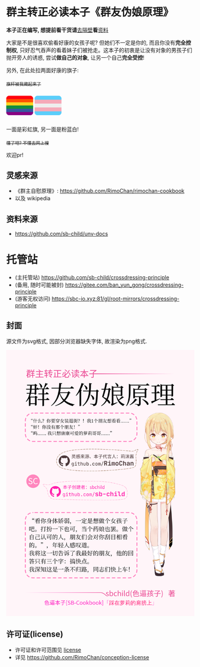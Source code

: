 # 群主转正必读本子《群友伪娘原理》

**本子正在编写, 想提前看干货请**[去隔壁](#资料来源)**看**[资料](https://github.com/sb-child/unv-docs)

大家是不是很喜欢偷看好康的女孩子呢? 但她们不一定是你的, 而且你没有**完全控制权**, 只好忍气吞声的看着妹子们被抢走。这本子的初衷是让没有对象的男孩子们抛开旁人的诱惑, 尝试**做自己的对象**, 让另一个自己**完全受控**!

另外, 在此处拉两面好康的旗子:

~~<sub>旗杆被我藏起来了</sub>~~

<img alt="🏳️‍🌈" class="imga" src="data:image/png;base64,iVBORw0KGgoAAAANSUhEUgAAAEgAAABICAMAAABiM0N1AAAAP1BMVEVHcEz/AA7/AA6IAIKIAIKIAIKIAIKIAIL/AA7/AA7/AA760iATjz6IAIL/AA41WKD/UABfLJH9kRAcgVf/FAsYnWwDAAAAC3RSTlMAIM/vz79gIL9g75BI5akAAAB/SURBVHja7dDZDQMxDAPRsdfnJlHO/msN4BbEr7VeAQOChHBdc5jDmLCkbE45rc5pbmcCsglkmCYxGSYxMBFd6CfCSyRCe4c+ItxEIrR36C4Sob1DXxGeIhHaO/QW4SGiC1VNp9I0oQZF0SlAP/ydowP04t7TYWnV9XMjhMv6A7t0yD3vMT0sAAAAAElFTkSuQmCC">
<img alt="🏳️‍⚧️" class="imga" src="data:image/png;base64,iVBORw0KGgoAAAANSUhEUgAAAEgAAABICAMAAABiM0N1AAAAJFBMVEVHcExbzvpbzvpbzvpbzvpbzvr1qbhbzvru7u6ovNnzusbPsslL/dk/AAAABnRSTlMAYCDPv++evUMBAAAAbUlEQVR42u3XOw7AMAgEUTA45HP/+0aJ0qfwFJa17wBTItZE1uVZA9K/TIsaFO3t9BrWn1IUIMy8EG5ZiLSCrBw6ILZBFFJortAOUUihuUInRGdEoblCF0Q/5D/sYccmBDVqsJlFDT9qioos6wbuaWTp7LravQAAAABJRU5ErkJggg==">

一面是彩虹旗, 另一面是粉蓝白!

~~<sub>懂了吧? 不懂去网上搜</sub>~~

欢迎pr!

## 灵感来源

+ 《群主自慰原理》: <https://github.com/RimoChan/rimochan-cookbook>
+ 以及 wikipedia

## 资料来源

+ <https://github.com/sb-child/unv-docs>

# 托管站

+ (主托管站) https://github.com/sb-child/crossdressing-principle
+ (备用, 随时可能被封) https://gitee.com/ban_yun_gong/crossdressing-principle
+ (游客无权访问) https://sbc-io.xyz:81/gl/root-mirrors/crossdressing-principle

## 封面

源文件为svg格式, 因部分浏览器缺失字体, 故渲染为png格式.

<img src="cover.png" />

## 许可证(license)

+ 许可证和许可范围见 [license](./LICENSE)
+ 详见 <https://github.com/RimoChan/conception-license>
